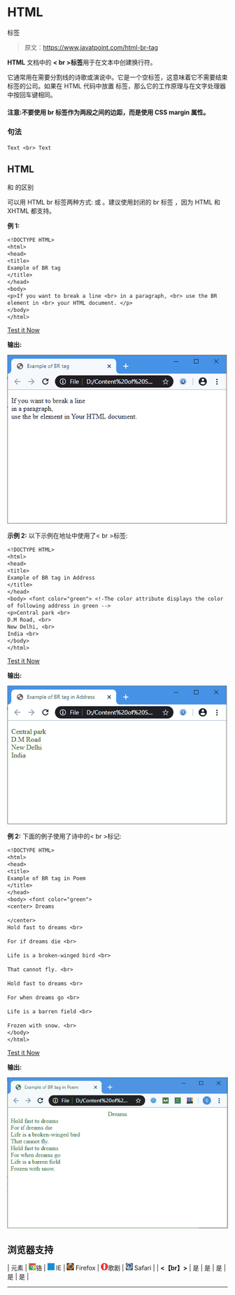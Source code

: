 # HTML
标签

> 原文：<https://www.javatpoint.com/html-br-tag>

**HTML** 文档中的 **< br >标签**用于在文本中创建换行符。

它通常用在需要分割线的诗歌或演说中。它是一个空标签，这意味着它不需要结束标签的公司。如果在 HTML 代码中放置
标签，那么它的工作原理与在文字处理器中按回车键相同。

#### 注意:不要使用 br 标签作为两段之间的边距，而是使用 CSS margin 属性。

### 句法

```
Text <br> Text

```

## HTML
和
的区别

可以用 HTML br 标签两种方式:
或
。建议使用封闭的 br 标签
，因为 HTML 和 XHTML 都支持。

**例 1:**

```
<!DOCTYPE HTML>
<html>
<head>
<title>
Example of BR tag
</title>
</head>  
<body>  
<p>If you want to break a line <br> in a paragraph, <br> use the BR element in <br> your HTML document. </p>  
</body>
</html>  

```

[Test it Now](https://www.javatpoint.com/oprweb/test.jsp?filename=htmlbrtag1)

**输出:**

![HTML br tag](img/b9831a15e9e8cd49d99ee8d788188308.png)

**示例 2:** 以下示例在地址中使用了< br >标签:

```
<!DOCTYPE HTML>
<html>
<head>
<title>
Example of BR tag in Address
</title>
</head>  
<body> <font color="green"> <!-The color attribute displays the color of following address in green --> 
<p>Central park <br> 
D.M Road, <br>
New Delhi, <br>
India <br> 
</body>
</html>  

```

[Test it Now](https://www.javatpoint.com/oprweb/test.jsp?filename=htmlbrtag2)

**输出:**

![HTML br tag](img/f39199cdb2f159a853d82f9019b2210c.png)

**例 2:** 下面的例子使用了诗中的< br >标记:

```
<!DOCTYPE HTML>
<html>
<head>
<title>
Example of BR tag in Poem
</title>
</head>  
<body> <font color="green"> 
<center> Dreams

</center>
Hold fast to dreams <br>

For if dreams die <br>

Life is a broken-winged bird <br>

That cannot fly. <br>

Hold fast to dreams <br>

For when dreams go <br>

Life is a barren field <br>

Frozen with snow. <br>
</body>
</html>  

```

[Test it Now](https://www.javatpoint.com/oprweb/test.jsp?filename=htmlbrtag3)

**输出:**

![HTML br tag](img/97463c88e26fa1e0618b134efa42c4b4.png)

## 浏览器支持

| 元素 | ![chrome browser](img/4fbdc93dc2016c5049ed108e7318df19.png)铬 | ![ie browser](img/83dd23df1fe8373fd5bf054b2c1dd88b.png) IE | ![firefox browser](img/4f001fff393888a8a807ed29b28145d1.png) Firefox | ![opera browser](img/6cad4a592cc69a052056a0577b4aac65.png)歌剧 | ![safari browser](img/a0f6a9711a92203c5dc5c127fe9c9fca.png) Safari |
| **<【br】>** | 是 | 是 | 是 | 是 | 是 |

* * *